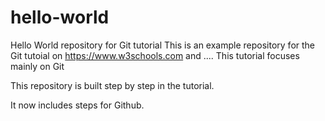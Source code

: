 # hello-world

Hello World repository for Git tutorial
This is an example repository for the Git tutoial on https://www.w3schools.com and ....
This tutorial focuses mainly on Git

This repository is built step by step in the tutorial.

It now includes steps for Github.
